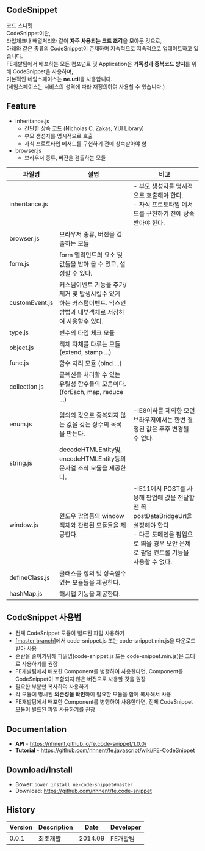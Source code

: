 ## CodeSnippet
코드 스니펫<br>
CodeSnippet이란, <br>
타입체크나 배열처리와 같이 **자주 사용되는 코드 조각**을 모아둔 것으로,<br>
아래와 같은 종류의 CodeSnippet이 존재하며 지속적으로 지속적으로 업데이트하고 있습니다.<br>
FE개발팀에서 배포하는 모든 컴포넌트 및 Application은 **가독성과 중복코드 방지**를 위해 CodeSnippet을 사용하며,<br>
기본적인 네임스페이스는 **ne.util**을 사용합니다.<br>
(네임스페이스는 서비스의 성격에 따라 재정의하여 사용할 수 있습니다.)<br>

## Feature
* inheritance.js
  * 간단한 상속 코드 (Nicholas C. Zakas, YUI Library)
  * 부모 생성자를 명시적으로 호출
  * 자식 프로토타입 메서드를 구현하기 전에 상속받아야 함
* browser.js
  * 브라우저 종류, 버전을 검출하는 모듈

|파일명|설명|비고|
|----|-----------|------|
|inheritance.js|| - 부모 생성자를 명시적으로 호출해야 한다.<br />- 자식 프로토타입 메서드를 구현하기 전에 상속받아야 한다. |
|browser.js|브라우저 종류, 버전을 검출하는 모듈| |
|form.js|form 엘리먼트의 요소 및 값들을 받아 올 수 있고, 설정할 수 있다. | |
|customEvent.js| 커스텀이벤트 기능을 추가/제거 및 발생시킬수 있게 하는 커스텀이벤트. 믹스인 방법과 내부객체로 저장하여 사용할수 있다. | |
|type.js| 변수의 타입 체크 모듈 | |
|object.js| 객체 자체를 다루는 모듈 (extend, stamp ...) | |
|func.js| 함수 처리 모듈 (bind ...) | |
|collection.js| 콜렉션을 처리할 수 있는 유틸성 함수들의 모음이다. (forEach, map, reduce ...) | |
|enum.js| 임의의 값으로 중복되지 않는 값을 갖는 상수의 목록을 만든다. | -IE8이하를 제외한 모던브라우저에서는 한번 결정된 값은 추후 변경될 수 없다. |
|string.js| decodeHTMLEntity및, encodeHTMLEntity등의 문자열 조작 모듈을 제공한다. | |
|window.js| 윈도우 팝업등의 window객체와 관련된 모듈들을 제공한다. | -IE11에서 POST를 사용해 팝업에 값을 전달할 땐 꼭 postDataBridgeUrl을 설정해야 한다<br> - 다른 도메인을 팝업으로 띄울 경우 보안 문제로 팝업 컨트롤 기능을 사용할 수 없다. |
|defineClass.js| 클래스를 정의 및 상속할수 있는 모듈들을 제공한다. | |
|hashMap.js| 해시맵 기능을 제공한다. | |

## CodeSnippet 사용법
* 전체 CodeSnippet 모듈이 빌드된 파일 사용하기
 * [[master branch]](https://github.com/nhnent/fe.code-snippet/tree/master)에서 code-snippet.js 또는 code-snippet.min.js을 다운로드 받아 사용
 * 혼란을 줄이기위해 파일명(code-snippet.js 또는 code-snippet.min.js)은 그대로 사용하기를 권장
 * FE개발팀에서 배포한 Component를 병행하여 사용한다면, Component를 CodeSnippet이 포함되지 않은 버전으로 사용할 것을 권장
* 필요한 부분만 복사하여 사용하기
 * 각 모듈에 명시된 **의존성을 확인**하여 필요한 모듈을 함께 복사해서 사용
 * FE개발팀에서 배포한 Component를 병행하여 사용한다면, 전체 CodeSnippet 모듈이 빌드된 파일 사용하기를 권장

## Documentation
* **API** - https://nhnent.github.io/fe.code-snippet/1.0.0/
* **Tutorial** - https://github.com/nhnent/fe.javascript/wiki/FE-CodeSnippet

## Download/Install
* Bower: `bower install ne-code-snippet#master`
* Download: https://github.com/nhnent/fe.code-snippet


## History
| Version | Description | Date | Developer |
| ---- | ---- | ---- | ---- |
| 0.0.1 | 최초개발 | 2014.09 | FE개발팀 |

